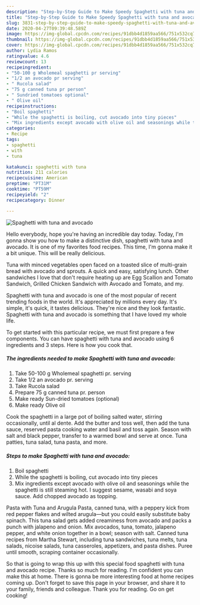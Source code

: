 ```yaml
---
description: "Step-by-Step Guide to Make Speedy Spaghetti with tuna and avocado"
title: "Step-by-Step Guide to Make Speedy Spaghetti with tuna and avocado"
slug: 3831-step-by-step-guide-to-make-speedy-spaghetti-with-tuna-and-avocado
date: 2020-04-27T09:39:48.589Z
image: https://img-global.cpcdn.com/recipes/91dbb4d1859aa566/751x532cq70/spaghetti-with-tuna-and-avocado-recipe-main-photo.jpg
thumbnail: https://img-global.cpcdn.com/recipes/91dbb4d1859aa566/751x532cq70/spaghetti-with-tuna-and-avocado-recipe-main-photo.jpg
cover: https://img-global.cpcdn.com/recipes/91dbb4d1859aa566/751x532cq70/spaghetti-with-tuna-and-avocado-recipe-main-photo.jpg
author: Lydia Ramos
ratingvalue: 4.6
reviewcount: 13
recipeingredient:
- "50-100 g Wholemeal spaghetti pr serving"
- "1/2 an avocado pr serving"
- " Rucola salad"
- "75 g canned tuna pr person"
- " Sundried tomatoes optional"
- " Olive oil"
recipeinstructions:
- "Boil spaghetti"
- "While the spaghetti is boiling, cut avocado into tiny pieces"
- "Mix ingredients except avocado with olive oil and seasonings while the spaghetti is still steaming hot. I suggest sesame, wasabi and soya sauce. Add chopped avocado as topping."
categories:
- Recipe
tags:
- spaghetti
- with
- tuna

katakunci: spaghetti with tuna 
nutrition: 211 calories
recipecuisine: American
preptime: "PT31M"
cooktime: "PT59M"
recipeyield: "2"
recipecategory: Dinner

---
```



![Spaghetti with tuna and avocado](https://img-global.cpcdn.com/recipes/91dbb4d1859aa566/751x532cq70/spaghetti-with-tuna-and-avocado-recipe-main-photo.jpg)

Hello everybody, hope you're having an incredible day today. Today, I'm gonna show you how to make a distinctive dish, spaghetti with tuna and avocado. It is one of my favorites food recipes. This time, I'm gonna make it a bit unique. This will be really delicious.

Tuna with minced vegetables open faced on a toasted slice of multi-grain bread with avocado and sprouts. A quick and easy, satisfying lunch. Other sandwiches I love that don&#39;t require heating up are Egg Scallion and Tomato Sandwich, Grilled Chicken Sandwich with Avocado and Tomato, and my.

Spaghetti with tuna and avocado is one of the most popular of recent trending foods in the world. It's appreciated by millions every day. It's simple, it's quick, it tastes delicious. They're nice and they look fantastic. Spaghetti with tuna and avocado is something that I have loved my whole life.


To get started with this particular recipe, we must first prepare a few components. You can have spaghetti with tuna and avocado using 6 ingredients and 3 steps. Here is how you cook that.

<!--inarticleads1-->

##### The ingredients needed to make Spaghetti with tuna and avocado:

1. Take 50-100 g Wholemeal spaghetti pr. serving
1. Take 1/2 an avocado pr. serving
1. Take  Rucola salad
1. Prepare 75 g canned tuna pr. person
1. Make ready  Sun-dried tomatoes (optional)
1. Make ready  Olive oil


Cook the spaghetti in a large pot of boiling salted water, stirring occasionally, until al dente. Add the butter and toss well, then add the tuna sauce, reserved pasta cooking water and basil and toss again. Season with salt and black pepper, transfer to a warmed bowl and serve at once. Tuna patties, tuna salad, tuna pasta, and more. 

<!--inarticleads2-->

##### Steps to make Spaghetti with tuna and avocado:

1. Boil spaghetti
1. While the spaghetti is boiling, cut avocado into tiny pieces
1. Mix ingredients except avocado with olive oil and seasonings while the spaghetti is still steaming hot. I suggest sesame, wasabi and soya sauce. Add chopped avocado as topping.


Pasta with Tuna and Arugula Pasta, canned tuna, with a peppery kick from red pepper flakes and wilted arugula—but you could easily substitute baby spinach. This tuna salad gets added creaminess from avocado and packs a punch with jalapeno and onion. Mix avocados, tuna, tomato, jalapeno pepper, and white onion together in a bowl; season with salt. Canned tuna recipes from Martha Stewart, including tuna sandwiches, tuna melts, tuna salads, nicoise salads, tuna casseroles, appetizers, and pasta dishes. Puree until smooth, scraping container occasionally. 

So that is going to wrap this up with this special food spaghetti with tuna and avocado recipe. Thanks so much for reading. I'm confident you can make this at home. There is gonna be more interesting food at home recipes coming up. Don't forget to save this page in your browser, and share it to your family, friends and colleague. Thank you for reading. Go on get cooking!
